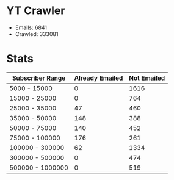 # YT Crawler
- Emails: 6841
- Crawled: 333081

# Stats
| Subscriber Range  | Already Emailed | Not Emailed |
|-------|-------|-------|
| 5000 - 15000 | 0 | 1616 |
| 15000 - 25000 | 0 | 764 |
| 25000 - 35000 | 47 | 460 |
| 35000 - 50000 | 148 | 388 |
| 50000 - 75000 | 140 | 452 |
| 75000 - 100000 | 176 | 261 |
| 100000 - 300000 | 62 | 1334 |
| 300000 - 500000 | 0 | 474 |
| 500000 - 1000000 | 0 | 519 |
